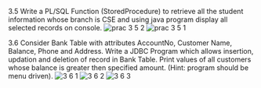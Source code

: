 3.5 Write a PL/SQL Function (StoredProcedure) to retrieve all the student information whose branch is CSE and using java program display all selected records on console.
![prac 3 5 2](https://cloud.githubusercontent.com/assets/16939820/13043289/3bc4a0fc-d3ed-11e5-806b-59b61b028f41.png)
![prac 3 5 1](https://cloud.githubusercontent.com/assets/16939820/13043296/43eda9e0-d3ed-11e5-8ba9-1dc5756bc4bd.png)


3.6 Consider Bank Table with attributes AccountNo, Customer Name, Balance, Phone and Address. Write a JDBC Program which allows insertion, updation and deletion of record in Bank Table. Print values of all customers whose balance is greater then specified amount. (Hint: program should be menu driven).
![3 6 1](https://cloud.githubusercontent.com/assets/16939820/13043424/0ebbf8e8-d3ee-11e5-9ad6-943fde4b0d31.png)
![3 6 2](https://cloud.githubusercontent.com/assets/16939820/13043425/0ec427e8-d3ee-11e5-9a6c-477a6206276b.png)
![3 6 3](https://cloud.githubusercontent.com/assets/16939820/13043426/0ec52940-d3ee-11e5-8402-e7f1976bdbcd.png)
